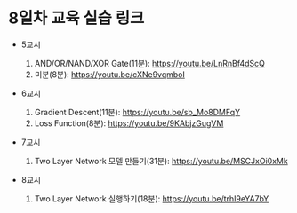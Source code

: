 # 8일차 교육 실습 링크

- 5교시

  1. AND/OR/NAND/XOR Gate(11분): https://youtu.be/LnRnBf4dScQ
  2. 미분(8분): https://youtu.be/cXNe9vqmboI

- 6교시

  1. Gradient Descent(11분): https://youtu.be/sb_Mo8DMFqY
  2. Loss Function(8분): https://youtu.be/9KAbjzGugVM

- 7교시

  1. Two Layer Network 모델 만들기(31분): https://youtu.be/MSCJxOi0xMk

- 8교시

  1. Two Layer Network 실행하기(18분): https://youtu.be/trhI9eYA7bY
